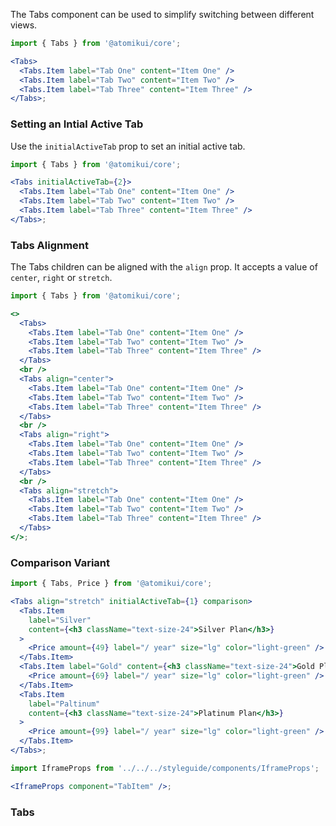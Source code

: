 The Tabs component can be used to simplify switching between different views.

```jsx
import { Tabs } from '@atomikui/core';

<Tabs>
  <Tabs.Item label="Tab One" content="Item One" />
  <Tabs.Item label="Tab Two" content="Item Two" />
  <Tabs.Item label="Tab Three" content="Item Three" />
</Tabs>;
```

### Setting an Intial Active Tab

Use the `initialActiveTab` prop to set an initial active tab.

```jsx
import { Tabs } from '@atomikui/core';

<Tabs initialActiveTab={2}>
  <Tabs.Item label="Tab One" content="Item One" />
  <Tabs.Item label="Tab Two" content="Item Two" />
  <Tabs.Item label="Tab Three" content="Item Three" />
</Tabs>;
```

### Tabs Alignment

The Tabs children can be aligned with the `align` prop. It accepts a value of `center`, `right` or `stretch`.

```jsx
import { Tabs } from '@atomikui/core';

<>
  <Tabs>
    <Tabs.Item label="Tab One" content="Item One" />
    <Tabs.Item label="Tab Two" content="Item Two" />
    <Tabs.Item label="Tab Three" content="Item Three" />
  </Tabs>
  <br />
  <Tabs align="center">
    <Tabs.Item label="Tab One" content="Item One" />
    <Tabs.Item label="Tab Two" content="Item Two" />
    <Tabs.Item label="Tab Three" content="Item Three" />
  </Tabs>
  <br />
  <Tabs align="right">
    <Tabs.Item label="Tab One" content="Item One" />
    <Tabs.Item label="Tab Two" content="Item Two" />
    <Tabs.Item label="Tab Three" content="Item Three" />
  </Tabs>
  <br />
  <Tabs align="stretch">
    <Tabs.Item label="Tab One" content="Item One" />
    <Tabs.Item label="Tab Two" content="Item Two" />
    <Tabs.Item label="Tab Three" content="Item Three" />
  </Tabs>
</>;
```

### Comparison Variant

```jsx
import { Tabs, Price } from '@atomikui/core';

<Tabs align="stretch" initialActiveTab={1} comparison>
  <Tabs.Item
    label="Silver"
    content={<h3 className="text-size-24">Silver Plan</h3>}
  >
    <Price amount={49} label="/ year" size="lg" color="light-green" />
  </Tabs.Item>
  <Tabs.Item label="Gold" content={<h3 className="text-size-24">Gold Plan</h3>}>
    <Price amount={69} label="/ year" size="lg" color="light-green" />
  </Tabs.Item>
  <Tabs.Item
    label="Paltinum"
    content={<h3 className="text-size-24">Platinum Plan</h3>}
  >
    <Price amount={99} label="/ year" size="lg" color="light-green" />
  </Tabs.Item>
</Tabs>;
```

```jsx noeditor
import IframeProps from '../../../styleguide/components/IframeProps';

<IframeProps component="TabItem" />;
```

### Tabs
